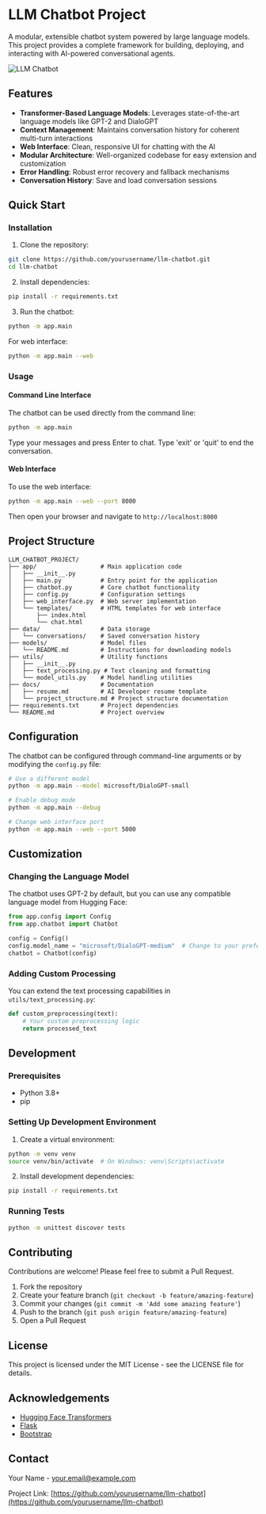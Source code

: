 # LLM Chatbot Project

A modular, extensible chatbot system powered by large language models. This project provides a complete framework for building, deploying, and interacting with AI-powered conversational agents.

![LLM Chatbot](https://via.placeholder.com/800x400?text=LLM+Chatbot)

## Features

- **Transformer-Based Language Models**: Leverages state-of-the-art language models like GPT-2 and DialoGPT
- **Context Management**: Maintains conversation history for coherent multi-turn interactions
- **Web Interface**: Clean, responsive UI for chatting with the AI
- **Modular Architecture**: Well-organized codebase for easy extension and customization
- **Error Handling**: Robust error recovery and fallback mechanisms
- **Conversation History**: Save and load conversation sessions

## Quick Start

### Installation

1. Clone the repository:
```bash
git clone https://github.com/yourusername/llm-chatbot.git
cd llm-chatbot
```

2. Install dependencies:
```bash
pip install -r requirements.txt
```

3. Run the chatbot:
```bash
python -m app.main
```

For web interface:
```bash
python -m app.main --web
```

### Usage

#### Command Line Interface
The chatbot can be used directly from the command line:

```bash
python -m app.main
```

Type your messages and press Enter to chat. Type 'exit' or 'quit' to end the conversation.

#### Web Interface
To use the web interface:

```bash
python -m app.main --web --port 8000
```

Then open your browser and navigate to `http://localhost:8000`

## Project Structure

```
LLM_CHATBOT_PROJECT/
├── app/                  # Main application code
│   ├── __init__.py
│   ├── main.py           # Entry point for the application
│   ├── chatbot.py        # Core chatbot functionality
│   ├── config.py         # Configuration settings
│   ├── web_interface.py  # Web server implementation
│   └── templates/        # HTML templates for web interface
│       ├── index.html
│       └── chat.html
├── data/                 # Data storage
│   └── conversations/    # Saved conversation history
├── models/               # Model files
│   └── README.md         # Instructions for downloading models
├── utils/                # Utility functions
│   ├── __init__.py
│   ├── text_processing.py # Text cleaning and formatting
│   └── model_utils.py    # Model handling utilities
├── docs/                 # Documentation
│   ├── resume.md         # AI Developer resume template
│   └── project_structure.md # Project structure documentation
├── requirements.txt      # Project dependencies
└── README.md             # Project overview
```

## Configuration

The chatbot can be configured through command-line arguments or by modifying the `config.py` file:

```bash
# Use a different model
python -m app.main --model microsoft/DialoGPT-small

# Enable debug mode
python -m app.main --debug

# Change web interface port
python -m app.main --web --port 5000
```

## Customization

### Changing the Language Model

The chatbot uses GPT-2 by default, but you can use any compatible language model from Hugging Face:

```python
from app.config import Config
from app.chatbot import Chatbot

config = Config()
config.model_name = "microsoft/DialoGPT-medium"  # Change to your preferred model
chatbot = Chatbot(config)
```

### Adding Custom Processing

You can extend the text processing capabilities in `utils/text_processing.py`:

```python
def custom_preprocessing(text):
    # Your custom preprocessing logic
    return processed_text
```

## Development

### Prerequisites

- Python 3.8+
- pip

### Setting Up Development Environment

1. Create a virtual environment:
```bash
python -m venv venv
source venv/bin/activate  # On Windows: venv\Scripts\activate
```

2. Install development dependencies:
```bash
pip install -r requirements.txt
```

### Running Tests

```bash
python -m unittest discover tests
```

## Contributing

Contributions are welcome! Please feel free to submit a Pull Request.

1. Fork the repository
2. Create your feature branch (`git checkout -b feature/amazing-feature`)
3. Commit your changes (`git commit -m 'Add some amazing feature'`)
4. Push to the branch (`git push origin feature/amazing-feature`)
5. Open a Pull Request

## License

This project is licensed under the MIT License - see the LICENSE file for details.

## Acknowledgements

- [Hugging Face Transformers](https://github.com/huggingface/transformers)
- [Flask](https://flask.palletsprojects.com/)
- [Bootstrap](https://getbootstrap.com/)

## Contact

Your Name - your.email@example.com

Project Link: [https://github.com/yourusername/llm-chatbot](https://github.com/yourusername/llm-chatbot)
